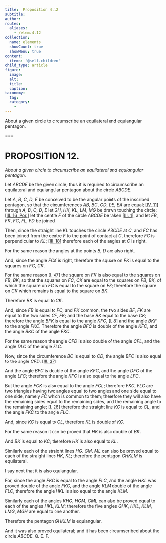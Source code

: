 ```yaml
---
title:  Proposition 4.12
subtitle: 
author:
routes:
  aliases:
    - /elem.4.12
collection:
  name: elements
  showCount: true
  showMenu: true
content:
  items: '@self.children'
child_type: article
figure:
  image:
  alt:
  title:
  caption:
taxonomy:
  tag:
  category:
    - 
---
```


<p><emph>About a given circle to circumscribe an equilateral and equiangular pentagon</emph>. </p>

===

<h1>PROPOSITION 12.</h1>
<p><em>About a given circle to circumscribe an equilateral and equiangular pentagon</em>. </p>

<p>Let <em>ABCDE</em> be the given circle; thus it is required to circumscribe an equilateral and equiangular pentagon about the circle <em>ABCDE</em>. </p>

<p>Let <em>A</em>, <em>B</em>, <em>C</em>, <em>D</em>, <em>E</em> be conceived to be the angular points of the inscribed pentagon, so that the circumferences <em>AB</em>, <em>BC</em>, <em>CD</em>, <em>DE</em>, <em>EA</em> are equal; [<a href="/elem.4.11">IV. 11</a>]  through <em>A</em>, <em>B</em>, <em>C</em>, <em>D</em>, <em>E</em> let <em>GH</em>, <em>HK</em>, <em>KL</em>, <em>LM</em>, <em>MG</em> be drawn touching the circle; [<a href="/elem.3.16.p.1">III. 16, Por.</a>] let the centre <em>F</em> of the circle <em>ABCDE</em> be taken [<a href="/elem.3.1">III. 1</a>], and let <em>FB</em>, <em>FK</em>, <em>FC</em>, <em>FL</em>, <em>FD</em> be joined. </p>

<p>Then, since the straight line <em>KL</em> touches the circle <em>ABCDE</em> at <em>C</em>, and <em>FC</em> has been joined from the centre <em>F</em> to the point of contact at <em>C</em>, <span class="center">therefore <em>FC</em> is perpendicular to <em>KL</em>; [<a href="/elem.3.18">III. 18</a>] therefore each of the angles at <em>C</em> is right.</span>
      </p>

<p>For the same reason <span class="center">the angles at the points <em>B</em>, <em>D</em> are also right.</span>
       <pb n="103"/></p>

<p>And, since the angle <em>FCK</em> is right, therefore the square on <em>FK</em> is equal to the squares on <em>FC</em>, <em>CK</em>. </p>

<p>For the same reason [<a href="/elem.1.47">I. 47</a>] <span class="center">the square on <em>FK</em> is also equal to the squares on <em>FB</em>, <em>BK</em>; so that the squares on <em>FC</em>, <em>CK</em> are equal to the squares on <em>FB</em>, <em>BK</em>, of which the square on <em>FC</em> is equal to the square on <em>FB</em>;</span> therefore the square on <em>CK</em> which remains is equal to the square on <em>BK</em>. </p>

<p>Therefore <em>BK</em> is equal to <em>CK</em>. </p>

<p>And, since <em>FB</em> is equal to <em>FC</em>, and <em>FK</em> common, <span class="center">the two sides <em>BF</em>, <em>FK</em> are equal to the two sides <em>CF</em>, <em>FK</em>; and the base <em>BK</em> equal to the base <em>CK</em>; therefore the angle <em>BFK</em> is equal to the angle <em>KFC</em>, [<a href="/elem.1.8">I. 8</a>] and the angle <em>BKF</em> to the angle <em>FKC</em>.</span> Therefore the angle <em>BFC</em> is double of the angle <em>KFC</em>, <span class="center">and the angle <em>BKC</em> of the angle <em>FKC</em>.</span>
      </p>

<p>For the same reason <span class="center">the angle <em>CFD</em> is also double of the angle <em>CFL</em>, and the angle <em>DLC</em> of the angle <em>FLC</em>.</span>
      </p>

<p>Now, since the circumference <em>BC</em> is equal to <em>CD</em>, the angle <em>BFC</em> is also equal to the angle <em>CFD</em>. [<a href="/elem.3.27">III. 27</a>] </p>

<p>And the angle <em>BFC</em> is double of the angle <em>KFC</em>, and the angle <em>DFC</em> of the angle <em>LFC</em>; <span class="center">therefore the angle <em>KFC</em> is also equal to the angle <em>LFC</em>.</span>
      </p>

<p>But the angle <em>FCK</em> is also equal to the angle <em>FCL</em>; therefore <em>FKC</em>, <em>FLC</em> are two triangles having two angles equal to two angles and one side equal to one side, namely <em>FC</em> which is common to them; therefore they will also have the remaining sides equal to the remaining sides, and the remaining angle to the remaining angle; [<a href="/elem.1.26">I. 26</a>] <span class="center">therefore the straight line <em>KC</em> is equal to <em>CL</em>, and the angle <em>FKC</em> to the angle <em>FLC</em>.</span>
      </p>

<p>And, since <em>KC</em> is equal to <em>CL</em>, therefore <em>KL</em> is double of <em>KC</em>. <pb n="104"/></p>

<p>For the same reason it can be proved that <span class="center"><em>HK</em> is also double of <em>BK</em>.</span>
      </p>

<p>And <em>BK</em> is equal to <em>KC</em>; <span class="center">therefore <em>HK</em> is also equal to <em>KL</em>.</span>
      </p>

<p>Similarly each of the straight lines <em>HG</em>, <em>GM</em>, <em>ML</em> can also be proved equal to each of the straight lines <em>HK</em>, <em>KL</em>; <span class="center">therefore the pentagon <em>GHKLM</em> is equilateral.</span>
      </p>

<p>I say next that it is also equiangular. </p>

<p>For, since the angle <em>FKC</em> is equal to the angle <em>FLC</em>, and the angle <em>HKL</em> was proved double of the angle <em>FKC</em>, <span class="center">and the angle <em>KLM</em> double of the angle <em>FLC</em>, therefore the angle <em>HKL</em> is also equal to the angle <em>KLM</em>.</span>
      </p>

<p>Similarly each of the angles <em>KHG</em>, <em>HGM</em>, <em>GML</em> can also be proved equal to each of the angles <em>HKL</em>, <em>KLM</em>; therefore the five angles <em>GHK</em>, <em>HKL</em>, <em>KLM</em>, <em>LMG</em>, <em>MGH</em> are equal to one another. </p>

<p>Therefore the pentagon <em>GHKLM</em> is equiangular. </p>

<p>And it was also proved equilateral; and it has been circumscribed about the circle <em>ABCDE</em>. Q. E. F.</p>
